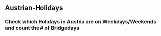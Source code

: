 ## Austrian-Holidays
### Check which Holidays in Austria are on Weekdays/Weekends and count the # of Bridgedays
